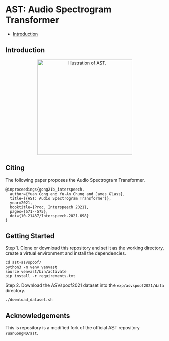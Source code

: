 
# AST: Audio Spectrogram Transformer  
 - [Introduction](#Introduction)

## Introduction  

<p align="center"><img src="https://github.com/YuanGongND/ast/blob/master/ast.png?raw=true" alt="Illustration of AST." width="300"/></p>

## Citing  
The following paper proposes the Audio Spectrogram Transformer.
```  
@inproceedings{gong21b_interspeech,
  author={Yuan Gong and Yu-An Chung and James Glass},
  title={{AST: Audio Spectrogram Transformer}},
  year=2021,
  booktitle={Proc. Interspeech 2021},
  pages={571--575},
  doi={10.21437/Interspeech.2021-698}
}
```  
  
## Getting Started  

Step 1. Clone or download this repository and set it as the working directory, create a virtual environment and install the dependencies.

```
cd ast-asvspoof/ 
python3 -m venv venvast
source venvast/bin/activate
pip install -r requirements.txt 
```

Step 2. Download the ASVspoof2021 dataset into the `exp/asvspoof2021/data` directory.

```
./download_dataset.sh
```

 ## Acknowledgements
This is repository is a modified fork of the official AST repository `YuanGongND/ast`.

